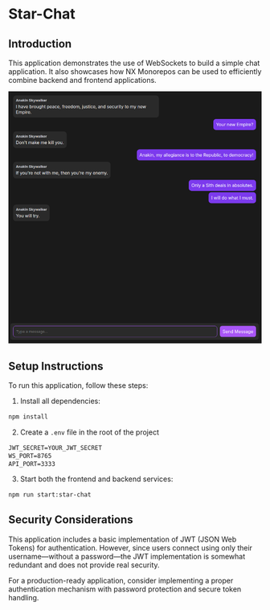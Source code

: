 # Star-Chat

## Introduction

This application demonstrates the use of WebSockets to build a simple chat application. It also showcases how NX Monorepos can be used to efficiently combine backend and frontend applications.

![Chat Demo](https://github.com/FloDevAT/Star-Chat/blob/main/.screenshots/chat_demo.png)

## Setup Instructions

To run this application, follow these steps:

1. Install all dependencies:

```bash
npm install
```

2. Create a `.env` file in the root of the project

```
JWT_SECRET=YOUR_JWT_SECRET
WS_PORT=8765
API_PORT=3333
```

3. Start both the frontend and backend services:

```bash
npm run start:star-chat
```

## Security Considerations

This application includes a basic implementation of JWT (JSON Web Tokens) for authentication. However, since users connect using only their username—without a password—the JWT implementation is somewhat redundant and does not provide real security.

For a production-ready application, consider implementing a proper authentication mechanism with password protection and secure token handling.
